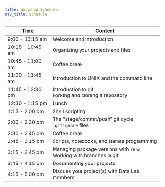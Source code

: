 ```yaml
---
title: Workshop Schedule
nav_title: Schedule
---
```


| Time | Content |
|------|---------|
| 9:00 - 10:15 am  | Welcome and introduction | 
| 10:15 - 10:45 am | Organizing your projects and files |
| 10:45 - 11:00 am | Coffee break | 
| 11:00 - 11:45 am | Introduction to UNIX and the command line |
| 11:45 - 12:30 pm | Introduction to git <br> Forking and cloning a repository |
| 12:30 - 1:15 pm  | Lunch |
| 1:15 - 2:00 pm   | Shell scripting |
| 2:00 - 2:30 pm   | The "stage/commit/push" git cycle <br> `.gitignore` files |
| 2:30 - 2:45 pm   | Coffee break |
| 2:45 - 3:15 pm   | Scripts, notebooks, and literate programming |
| 3:15 - 3:45 pm   | Managing package versions with `renv` <br> Working with branches in git |
| 3:45 - 4:15 pm   | Documenting your projects |
| 4:15 - 5:00 pm   | Discuss your project(s) with Data Lab members |
